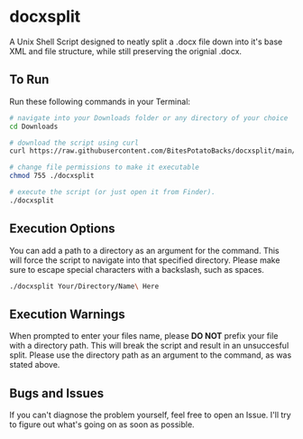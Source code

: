 # docxsplit
A Unix Shell Script designed to neatly split a .docx file down into it's base XML and file structure, while still preserving the orignial .docx.

## To Run

Run these following commands in your Terminal:
```zsh
# navigate into your Downloads folder or any directory of your choice
cd Downloads

# download the script using curl
curl https://raw.githubusercontent.com/BitesPotatoBacks/docxsplit/main/docxsplit --output docxsplit

# change file permissions to make it executable
chmod 755 ./docxsplit

# execute the script (or just open it from Finder).
./docxsplit
```

## Execution Options

You can add a path to a directory as an argument for the command. This will force the script to navigate into that specified directory. Please make sure to escape special characters with a backslash, such as spaces.

```zsh
./docxsplit Your/Directory/Name\ Here
```

## Execution Warnings
When prompted to enter your files name, please **DO NOT** prefix your file with a directory path. This will break the script and result in an unsuccesful split. Please use the directory path as an argument to the command, as was stated above.

## Bugs and Issues

If you can't diagnose the problem yourself, feel free to open an Issue. I'll try to figure out what's going on as soon as possible.
